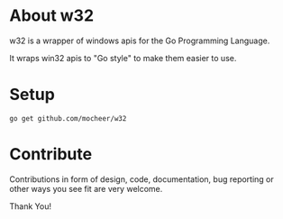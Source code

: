 About w32
==========

w32 is a wrapper of windows apis for the Go Programming Language.

It wraps win32 apis to "Go style" to make them easier to use.

Setup
=====

```go get github.com/mocheer/w32```


Contribute
==========

Contributions in form of design, code, documentation, bug reporting or other
ways you see fit are very welcome.

Thank You!

